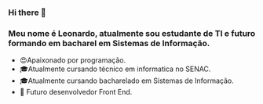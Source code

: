 ### Hi there 👋
### Meu nome é Leonardo, atualmente sou estudante de TI e futuro formando em bacharel em Sistemas de Informação.

- 😍Apaixonado por programação.
- 🎓Atualmente cursando técnico em informatica no SENAC.
- 🎓Atualmente cursando bacharelado em Sistemas de Informação.
- 👔 Futuro desenvolvedor Front End.
